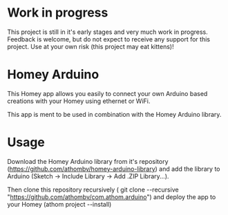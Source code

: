 # Work in progress
This project is still in it's early stages and very much work in progress. 
Feedback is welcome, but do not expect to receive any support for this project. Use at your own risk (this project may eat kittens)!

# Homey Arduino

This Homey app allows you easily to connect your own Arduino based creations with your Homey using ethernet or WiFi.

This app is ment to be used in combination with the Homey Arduino library.

# Usage

Download the Homey Arduino library from it's repository (https://github.com/athombv/homey-arduino-library) and add the library to Arduino (Sketch -> Include Library -> Add .ZIP Library...).

Then clone this repository recursively ( git clone --recursive "https://github.com/athombv/com.athom.arduino") and deploy the app to your Homey (athom project --install)
